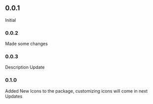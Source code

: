## 0.0.1

Initial

### 0.0.2

Made some changes

### 0.0.3

Description Update

### 0.1.0

Added New Icons to the package, customizing icons will come in next Updates
